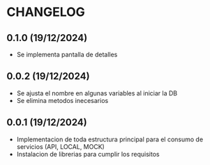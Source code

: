 # CHANGELOG

## 0.1.0 (19/12/2024)

* Se implementa pantalla de detalles

## 0.0.2 (19/12/2024)

* Se ajusta el nombre en algunas variables al iniciar la DB
* Se elimina metodos inecesarios

## 0.0.1 (19/12/2024)

* Implementacion de toda estructura principal para el consumo de servicios (API, LOCAL, MOCK)
* Instalacion de librerias para cumplir los requisitos